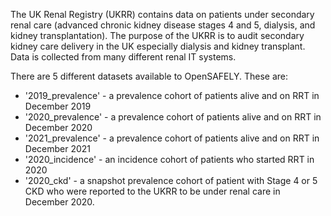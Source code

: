 The UK Renal Registry (UKRR) contains data on patients under secondary renal care (advanced chronic kidney disease stages 4 and 5, dialysis, and kidney transplantation). The purpose of the UKRR is to audit secondary kidney 
care delivery in the UK especially dialysis and kidney transplant. Data is collected from many different renal IT systems. 

There are 5 different datasets available to OpenSAFELY. These are:

* '2019_prevalence' - a prevalence cohort of patients alive and on RRT in December 2019
* '2020_prevalence' - a prevalence cohort of patients alive and on RRT in December 2020
* '2021_prevalence' - a prevalence cohort of patients alive and on RRT in December 2021
* '2020_incidence' - an incidence cohort of patients who started RRT in 2020
* '2020_ckd' - a snapshot prevalence cohort of patient with Stage 4 or 5 CKD who were reported to the UKRR to be under renal care in December 2020.

